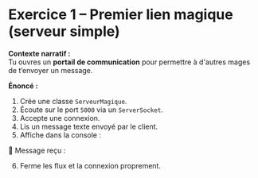# Exercice 1 – Premier lien magique (serveur simple)

**Contexte narratif :**  
Tu ouvres un **portail de communication** pour permettre à d'autres mages de t’envoyer un message.

**Énoncé :**  
1. Crée une classe `ServeurMagique`.  
2. Écoute sur le port `5000` via un `ServerSocket`.  
3. Accepte une connexion.  
4. Lis un message texte envoyé par le client.  
5. Affiche dans la console :

📩 Message reçu : <message>

6. Ferme les flux et la connexion proprement.

